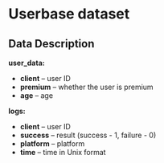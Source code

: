 ﻿# Userbase dataset

## Data Description

**user_data:**

* **client** – user ID
* **premium** – whether the user is premium
* **age** – age

**logs:**

* **client** – user ID
* **success** – result (success - 1, failure - 0)
* **platform** – platform
* **time** – time in Unix format

